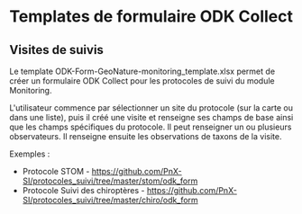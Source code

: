# Templates de formulaire ODK Collect

## Visites de suivis 

Le template ODK-Form-GeoNature-monitoring_template.xlsx permet de créer un formulaire ODK Collect pour les protocoles de suivi du module Monitoring.

L'utilisateur commence par sélectionner un site du protocole (sur la carte ou dans une liste), puis il créé une visite et renseigne ses champs de base 
ainsi que les champs spécifiques du protocole. Il peut renseigner un ou plusieurs observateurs.
Il renseigne ensuite les observations de taxons de la visite.

Exemples : 
- Protocole STOM - https://github.com/PnX-SI/protocoles_suivi/tree/master/stom/odk_form
- Protocole Suivi des chiroptères - https://github.com/PnX-SI/protocoles_suivi/tree/master/chiro/odk_form
